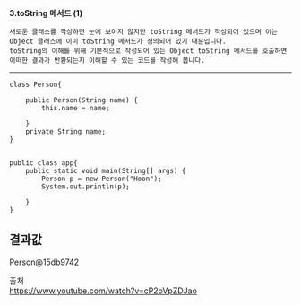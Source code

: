 **3.toString 메서드 (1)**
```
새로운 클래스를 작성하면 눈에 보이지 않지만 toString 메서드가 작성되어 있으며 이는 Object 클래스에 이미 toString 메서드가 정의되어 있기 때문입니다.
toString의 이해를 위해 기본적으로 작성되어 있는 Object toString 메서드를 호출하면 어떠한 결과가 반환되는지 이해할 수 있는 코드를 작성해 봅니다.
```
--------------------------------------------------
```
class Person{
	
	public Person(String name) {
		this.name = name;
		
	}
	private String name;
}


public class app{
	public static void main(String[] args) {
		Person p = new Person("Hoon");
		System.out.println(p);
		
	}
}

```

## 결과값<br>
Person@15db9742

출처<br>
https://www.youtube.com/watch?v=cP2oVpZDJao